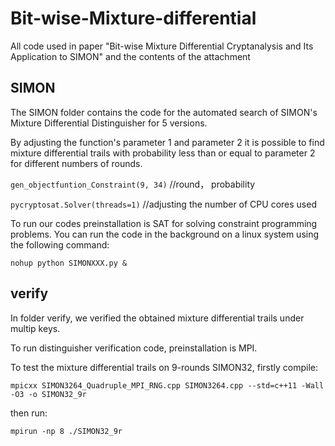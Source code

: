 # Bit-wise-Mixture-differential
All code used in paper "Bit-wise Mixture Differential Cryptanalysis and Its Application to SIMON" and the contents of the attachment

## SIMON
The SIMON folder contains the code for the automated search of SIMON's Mixture Differential Distinguisher for 5 versions.

By adjusting the function's parameter 1 and parameter 2 it is possible to find mixture differential trails with probability less than or equal to parameter 2 for different numbers of rounds.

`gen_objectfuntion_Constraint(9, 34)` //round， probability

`pycryptosat.Solver(threads=1)` //adjusting the number of CPU cores used

To run our codes preinstallation is SAT for solving constraint programming problems. You can run the code in the background on a linux system using the following command:

`nohup python SIMONXXX.py &`


## verify
In folder verify, we verified the obtained mixture differential trails under multip keys.

To run distinguisher verification code, preinstallation is MPI. 

To test the mixture differential trails on 9-rounds SIMON32, firstly compile:

`mpicxx SIMON3264_Quadruple_MPI_RNG.cpp SIMON3264.cpp --std=c++11 -Wall -O3 -o SIMON32_9r`

then run:

`mpirun -np 8 ./SIMON32_9r`
